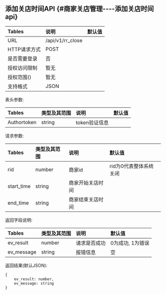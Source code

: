 ## 添加关店时间API {#商家关店管理----添加关店时间api}

| Tables | 说明 | 默认值 |
| :--- | :--- | :--- |
| URL | /api/v1/rr\_close |  |
| HTTP请求方式 | POST |  |
| 是否需要登录 | 否 |  |
| 授权访问限制 | 暂无 |  |
| 授权范围\(\) | 暂无 |  |
| 支持格式 | JSON |  |

表头参数:

| Tables | 类型及其范围 | 说明 | 默认值 |
| :--- | :--- | :--- | :--- |
| Authortoken | string | token验证信息 |  |

请求参数:

| Tables | 类型及其范围 | 说明 | 默认值 |
| :--- | :--- | :--- | :--- |
| rid | number | 商家id | rid为0代表整体系统关闭 |
| start\_time | string | 商家开始关店时间 |  |
| end\_time | string | 商家结束关店时间 |  |

返回字段说明:

| Tables | 类型及其范围 | 说明 | 默认值 |
| :--- | :--- | :--- | :--- |
| ev\_result | number | 请求是否成功 | 0为成功, 1为错误 |
| ev\_message | string | 报错信息 | 空 |

返回结果\(默认JSON\):

```
{
    ev_result: number,
    ev_message: string
}
```




